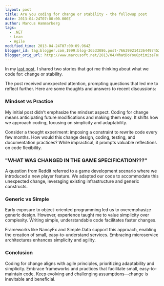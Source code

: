 ```yaml
---
layout: post
title: Are you coding for change or stability - the followup post
date: 2013-04-24T07:00:00.000Z
author: Marcus Hammarberg
tags:
  - .NET
  - Lean
  - Agile
modified_time: 2013-04-24T07:00:09.964Z
blogger_id: tag:blogger.com,1999:blog-36533086.post-7663992142364497452
blogger_orig_url: http://www.marcusoft.net/2013/04/WhatDoYouOptimizeFor2.html
---
```


In my [last post](http://www.marcusoft.net/2013/04/WhatDoYouOptimizeFor.html), I shared two stories that got me thinking about what we code for: change or stability.

The post received unexpected attention, prompting questions that led me to reflect further. Here are some thoughts and answers to recent discussions:

### Mindset vs Practice

My initial post didn't emphasize the mindset aspect. Coding for change means anticipating future modifications and making them easy. It shifts how we approach coding, focusing on simplicity and adaptability.

Consider a thought experiment: imposing a constraint to rewrite code every few months. How would this change design, coding, testing, and documentation practices? While impractical, it prompts valuable reflections on code flexibility.

### "WHAT WAS CHANGED IN THE GAME SPECIFICATION???"

A question from Reddit referred to a game development scenario where we introduced a new player feature. We adapted our code to accommodate this unexpected change, leveraging existing infrastructure and generic constructs.

### Generic vs Simple

Early exposure to object-oriented programming led us to overemphasize generic design. However, experience taught me to value simplicity over complexity. Writing simple, understandable code facilitates faster changes.

Frameworks like NancyFx and Simple.Data support this approach, enabling the creation of small, easy-to-understand services. Embracing microservice architectures enhances simplicity and agility.

### Conclusion

Coding for change aligns with agile principles, prioritizing adaptability and simplicity. Embrace frameworks and practices that facilitate small, easy-to-maintain code. Keep evolving and challenging assumptions—change is inevitable and beneficial.

